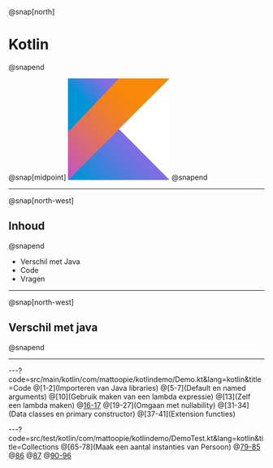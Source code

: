@snap[north]
# Kotlin
@snapend

@snap[midpoint]
<img src="presentation/assets/logo.png" width="200" height="200" alt="Kotlin logo"/>
@snapend

---
@snap[north-west]
## Inhoud
@snapend

* Verschil met Java
* Code
* Vragen

---
@snap[north-west]
## Verschil met java
@snapend

---
---?code=src/main/kotlin/com/mattoopie/kotlindemo/Demo.kt&lang=kotlin&title=Code
@[1-2](Importeren van Java libraries)
@[5-7](Default en named arguments)
@[10](Gebruik maken van een lambda expressie)
@[13](Zelf een lambda maken)
@[16-17](Nullability)
@[19-27](Omgaan met nullability)
@[31-34](Data classes en primary constructor)
@[37-41](Extension functies)

---?code=src/test/kotlin/com/mattoopie/kotlindemo/DemoTest.kt&lang=kotlin&title=Collections
@[65-78](Maak een aantal instanties van Persoon)
@[79-85](filter)
@[86](map)
@[87](forEach(Indexed))
@[90-96](partition)
